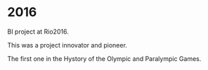 # 2016
BI project at Rio2016.

This was a project innovator and pioneer. 

The first one in the Hystory of the Olympic and Paralympic Games.

